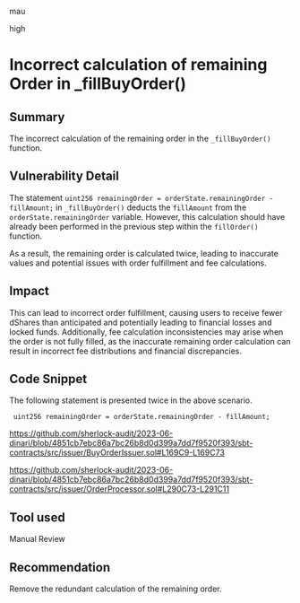 mau

high

# Incorrect calculation of remaining Order in _fillBuyOrder()

## Summary
The incorrect calculation of the remaining order in the `_fillBuyOrder()`  function. 

## Vulnerability Detail

The statement `uint256 remainingOrder = orderState.remainingOrder - fillAmount;` in `_fillBuyOrder()` deducts the `fillAmount` from the `orderState.remainingOrder` variable. However, this calculation should have already been performed in the previous step within the `fillOrder()` function. 

As a result, the remaining order is calculated twice, leading to inaccurate values and potential issues with order fulfillment and fee calculations.

## Impact

This can lead to incorrect order fulfillment, causing users to receive fewer dShares than anticipated and potentially leading to financial losses and locked funds. Additionally, fee calculation inconsistencies may arise when the order is not fully filled, as the inaccurate remaining order calculation can result in incorrect fee distributions and financial discrepancies.

## Code Snippet

The following statement is presented twice in the above scenario.

` uint256 remainingOrder = orderState.remainingOrder - fillAmount;`

https://github.com/sherlock-audit/2023-06-dinari/blob/4851cb7ebc86a7bc26b8d0d399a7dd7f9520f393/sbt-contracts/src/issuer/BuyOrderIssuer.sol#L169C9-L169C73

https://github.com/sherlock-audit/2023-06-dinari/blob/4851cb7ebc86a7bc26b8d0d399a7dd7f9520f393/sbt-contracts/src/issuer/OrderProcessor.sol#L290C73-L291C11

## Tool used

Manual Review

## Recommendation
Remove the redundant calculation of the remaining order.
